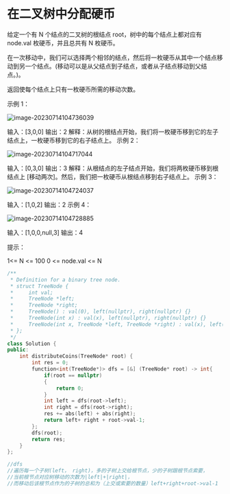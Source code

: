 # 在二叉树中分配硬币

给定一个有 N 个结点的二叉树的根结点 root，树中的每个结点上都对应有 node.val 枚硬币，并且总共有 N 枚硬币。

在一次移动中，我们可以选择两个相邻的结点，然后将一枚硬币从其中一个结点移动到另一个结点。(移动可以是从父结点到子结点，或者从子结点移动到父结点。)。

返回使每个结点上只有一枚硬币所需的移动次数。

 

示例 1：

![image-20230714104736039](C:\Users\Administrator\AppData\Roaming\Typora\typora-user-images\image-20230714104736039.png)

输入：[3,0,0]
输出：2
解释：从树的根结点开始，我们将一枚硬币移到它的左子结点上，一枚硬币移到它的右子结点上。
示例 2：

![image-20230714104717044](C:\Users\Administrator\AppData\Roaming\Typora\typora-user-images\image-20230714104717044.png)

输入：[0,3,0]
输出：3
解释：从根结点的左子结点开始，我们将两枚硬币移到根结点上 [移动两次]。然后，我们把一枚硬币从根结点移到右子结点上。
示例 3：

![image-20230714104724037](C:\Users\Administrator\AppData\Roaming\Typora\typora-user-images\image-20230714104724037.png)

输入：[1,0,2]
输出：2
示例 4：

![image-20230714104728885](C:\Users\Administrator\AppData\Roaming\Typora\typora-user-images\image-20230714104728885.png)

输入：[1,0,0,null,3]
输出：4


提示：

1<= N <= 100
0 <= node.val <= N



```c++
/**
 * Definition for a binary tree node.
 * struct TreeNode {
 *     int val;
 *     TreeNode *left;
 *     TreeNode *right;
 *     TreeNode() : val(0), left(nullptr), right(nullptr) {}
 *     TreeNode(int x) : val(x), left(nullptr), right(nullptr) {}
 *     TreeNode(int x, TreeNode *left, TreeNode *right) : val(x), left(left), right(right) {}
 * };
 */
class Solution {
public:
    int distributeCoins(TreeNode* root) {
        int res = 0;
        function<int(TreeNode*)> dfs = [&] (TreeNode* root) -> int{
            if(root == nullptr)
            {
                return 0;
            }
            int left = dfs(root->left);
            int right = dfs(root->right);
            res += abs(left) + abs(right);
            return left+ right + root->val-1;
        };
        dfs(root);
        return res;
    }
};

//dfs
//遍历每一个子树(left， right)，多的子树上交给根节点，少的子树跟根节点索要，
//当前根节点对应树移动的次数为|left|+|right|，
//而移动后该根节点作为的子树的总和为（上交或索要的数量）left+right+root->val-1
```


